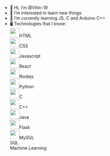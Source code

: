 - 👋 Hi, I’m @Vitin-19
- 👀 I’m interested in learn new things
- 🌱 I’m currently learning JS, C and Arduino C++
- 🖥️ Technologies that I know:<br>
<img src="https://cdn.jsdelivr.net/gh/devicons/devicon/icons/html5/html5-original.svg" width="30" height="30"/>HTML<br>
<img src="https://cdn.jsdelivr.net/gh/devicons/devicon/icons/css3/css3-original.svg" width="30" height="30"/>CSS<br>
<img src="https://cdn.jsdelivr.net/gh/devicons/devicon/icons/javascript/javascript-original.svg" width="30" height="30"/>Javascript<br>
<img src="https://cdn.jsdelivr.net/gh/devicons/devicon/icons/react/react-original.svg" width="30" height="30"/>React<br>
<img src="https://cdn.jsdelivr.net/gh/devicons/devicon/icons/nodejs/nodejs-original.svg" width="30" height="30"/>Nodejs<br>
<img src="https://cdn.jsdelivr.net/gh/devicons/devicon/icons/python/python-original.svg" width="30" height="30"/>Python<br>
<img src="https://cdn.jsdelivr.net/gh/devicons/devicon/icons/c/c-original.svg" width="30" height="30"/>C<br>
<img src="https://cdn.jsdelivr.net/gh/devicons/devicon/icons/cplusplus/cplusplus-original.svg" width="30" height="30"/>C++<br>
<img src="https://cdn.jsdelivr.net/gh/devicons/devicon/icons/java/java-original.svg" width="30" height="30"/>Java<br>
<img src="https://cdn.jsdelivr.net/gh/devicons/devicon/icons/flask/flask-original.svg" width="30" height="30"/>Flask<br>
<img src="https://cdn.jsdelivr.net/gh/devicons/devicon/icons/mysql/mysql-original.svg" width="30" height="30"/>MySQL<br>
SQL<br>
Machine Learning<br>

<!---
Vitin-19/Vitin-19 is a ✨ special ✨ repository because its `README.md` (this file) appears on your GitHub profile.
You can click the Preview link to take a look at your changes.
--->
